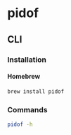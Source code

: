 # pidof

## CLI

### Installation

#### Homebrew

```sh
brew install pidof
```

### Commands

```sh
pidof -h
```
